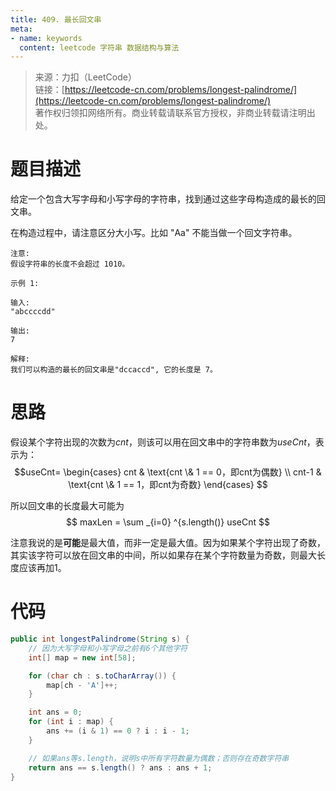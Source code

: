 ```yaml
---
title: 409. 最长回文串
meta:
- name: keywords
  content: leetcode 字符串 数据结构与算法
---
```


> 来源：力扣（LeetCode）  
链接：[https://leetcode-cn.com/problems/longest-palindrome/](https://leetcode-cn.com/problems/longest-palindrome/)  
著作权归领扣网络所有。商业转载请联系官方授权，非商业转载请注明出处。

# 题目描述
给定一个包含大写字母和小写字母的字符串，找到通过这些字母构造成的最长的回文串。

在构造过程中，请注意区分大小写。比如 "Aa" 不能当做一个回文字符串。
```
注意:
假设字符串的长度不会超过 1010。

示例 1:

输入:
"abccccdd"

输出:
7

解释:
我们可以构造的最长的回文串是"dccaccd", 它的长度是 7。
```

# 思路
假设某个字符出现的次数为$cnt$，则该可以用在回文串中的字符串数为$useCnt$，表示为：
$$useCnt=
\begin{cases}
cnt & \text{cnt \& 1 == 0，即cnt为偶数} \\
cnt-1 & \text{cnt \& 1 == 1，即cnt为奇数}
\end{cases}
$$


所以回文串的长度最大可能为
$$
maxLen = \sum _{i=0} ^{s.length()} useCnt
$$

注意我说的是**可能**是最大值，而非一定是最大值。因为如果某个字符出现了奇数，其实该字符可以放在回文串的中间，所以如果存在某个字符数量为奇数，则最大长度应该再加1。

# 代码
```java
public int longestPalindrome(String s) {
    // 因为大写字母和小写字母之前有6个其他字符
    int[] map = new int[58];

    for (char ch : s.toCharArray()) {
        map[ch - 'A']++;
    }

    int ans = 0;
    for (int i : map) {
        ans += (i & 1) == 0 ? i : i - 1;
    }

    // 如果ans等s.length，说明s中所有字符数量为偶数；否则存在奇数字符串
    return ans == s.length() ? ans : ans + 1;
}
```